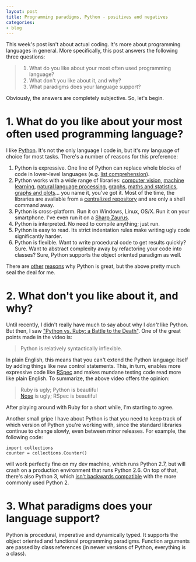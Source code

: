 ```yaml
---
layout: post
title: Programming paradigms, Python - positives and negatives
categories:
- blog
---
```


This week's post isn't about actual coding.
It's more about programming languages in general.
More specifically, this post answers the following three questions:

> 1. What do you like about your most often used programming language?
> 2. What don't you like about it, and why?
> 3. What paradigms does your language support?

Obviously, the answers are completely subjective. So, let's begin.

# 1. What do you like about your most often used programming language?

I like [Python](http://www.python.org).
It's not the only language I code in, but it's my language of choice for most tasks.
There's a number of reasons for this preference:

  1. Python is expressive. One line of Python can replace whole blocks of code in lower-level languages (e.g. [list comprehension](http://en.wikipedia.org/wiki/List_comprehension)).
  2. Python works with a wide range of libraries: [computer vision](http://docs.opencv.org/trunk/doc/py_tutorials/py_tutorials.html), [machine](http://www.csie.ntu.edu.tw/~cjlin/libsvm/) [learning](https://bitbucket.org/wcauchois/pysvmlight), [natural language processing](http://www.nltk.org/), [graphs](http://networkx.github.io/), [maths and statistics](http://www.numpy.org/), [graphs and plots](http://matplotlib.org/)... you name it, you've got it. Most of the time, the libraries are available from a [centralized repository](https://pypi.python.org/pypi/pip) and are only a shell command away.
  3. Python is cross-platform. Run it on Windows, Linux, OS/X. Run it on your smartphone. I've even run it on a [Sharp Zaurus](http://en.wikipedia.org/wiki/Sharp_Zaurus).
  4. Python is interpreted. No need to compile anything; just run.
  5. Python is easy to read. Its strict indentation rules make writing ugly code significantly harder.
  6. Python is flexible. Want to write procedural code to get results quickly? Sure. Want to abstract complexity away by refactoring your code into classes? Sure, Python supports the object oriented paradigm as well.

There are [other](http://programmers.stackexchange.com/questions/124783/why-is-python-recommended-as-an-entry-level-programming-language) [reasons](http://www.reddit.com/r/Python/comments/1dsv7m/what_is_python_not_a_good_language_for/) why Python is great, but the above pretty much seal the deal for me.

# 2. What don't you like about it, and why?

Until recently, I didn't really have much to say about why I *don't* like Python.
But then, I saw ["Python vs. Ruby: a Battle to the Death"](http://vimeo.com/9471538).
One of the great points made in the video is: 

> Python is relatively syntactically inflexible.

In plain English, this means that you can't extend the Python language itself by adding things like new control statements.
This, in turn, enables more expressive code like [RSpec](http://en.wikipedia.org/wiki/RSpec) and makes mundane testing code read more like plain English. 
To summarize, the above video offers the opinion:

> Ruby is ugly; Python is beautiful  
> [Nose](http://stackoverflow.com/questions/5696884/python-nose-vs-unittest) is ugly; RSpec is beautiful

After playing around with Ruby for a short while, I'm starting to agree.

Another small gripe I have about Python is that you need to keep track of which version of Python you're working with, since the standard libraries continue to change slowly, even between minor releases.
For example, the following code:

    import collections
    counter = collections.Counter()

will work perfectly fine on my dev machine, which runs Python 2.7, but will crash on a production environment that runs Python 2.6.
On top of that, there's also Python 3, which [isn't backwards compatible](https://wiki.python.org/moin/Python2orPython3) with the more commonly used Python 2.

# 3. What paradigms does your language support?

Python is procedural, imperative and dynamically typed.
It supports the object oriented and functional programming paradigms. 
Function arguments are passed by class references (in newer versions of Python, everything is a class).
